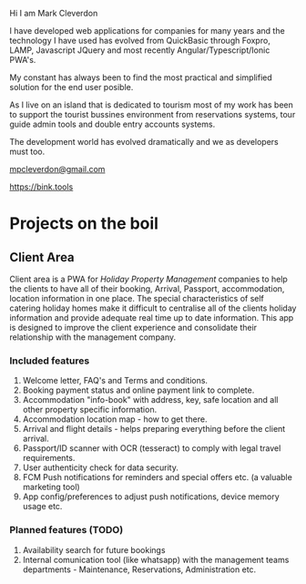 Hi I am Mark Cleverdon

I have developed web applications for companies for many years and the technology I have used has evolved from QuickBasic through Foxpro, LAMP, Javascript JQuery and most recently Angular/Typescript/Ionic PWA's.

My constant has always been to find the most practical and simplified solution for the end user posible.

As I live on an island that is dedicated to tourism most of my work has been to support the tourist bussines environment from reservations systems, tour guide admin tools and double entry accounts systems.

The development world has evolved dramatically and we as developers must too.

mpcleverdon@gmail.com

<a href="https:bink.tools" target="_blank">https://bink.tools</a>

# Projects on the boil

## Client Area

Client area is a PWA for *Holiday Property Management* companies to help the clients to have all of their booking, Arrival, Passport, accommodation, location information in one place. The special characteristics of self catering holiday homes make it difficult to centralise all of the clients holiday information and provide adequate real time up to date information. This app is designed to improve the client experience and consolidate their relationship with the management company.

### Included features
1) Welcome letter, FAQ's and Terms and conditions.
2) Booking payment status and online payment link to complete.
3) Accommodation "info-book" with address, key, safe location and all other property specific information.
4) Accommodation location map - how to get there.
5) Arrival and flight details - helps preparing everything before the client arrival.
6) Passport/ID scanner with OCR (tesseract) to comply with legal travel requirements.
7) User authenticity check for data security.
8) FCM Push notifications for reminders and special offers etc. (a valuable marketing tool)
9) App config/preferences to adjust push notifications, device memory usage etc.

### Planned features (TODO)

1) Availability search for future bookings
2) Internal comunication tool (like whatsapp) with the management teams departments - Maintenance, Reservations, Administration etc.
<!---
mpcleverdon/mpcleverdon is a ✨ special ✨ repository because its `README.md` (this file) appears on your GitHub profile.
You can click the Preview link to take a look at your changes.
--->
